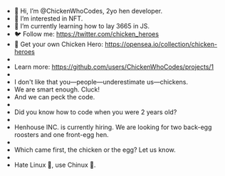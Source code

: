 - 👋 Hi, I’m @ChickenWhoCodes, 2yo hen developer.
- 👀 I’m interested in NFT.
- 🌱 I’m currently learning how to lay 3665 in JS.
- 🐦 Follow me: https://twitter.com/chicken_heroes
- 🚢 Get your own Chicken Hero: https://opensea.io/collection/chicken-heroes
-
- Learn more: https://github.com/users/ChickenWhoCodes/projects/1
-
- I don't like that you—people—underestimate us—chickens.
- We are smart enough. Cluck!
- And we can peck the code.
-
- Did you know how to code when you were 2 years old?
-
- Henhouse INC. is currently hiring. We are looking for two back-egg roosters and one front-egg hen.
-
- Which came first, the chicken or the egg? Let us know.
-
- Hate Linux 🐧, use Chinux 🐔.
